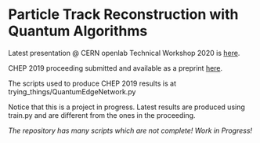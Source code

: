 # Particle Track Reconstruction with Quantum Algorithms

Latest presentation @ CERN openlab Technical Workshop 2020 is [here](https://indico.cern.ch/event/853334/contributions/3688457/).

CHEP 2019 proceeding submitted and available as a preprint [here](https://arxiv.org/abs/2003.08126).

The scripts used to produce CHEP 2019 results is at trying_things/QuantumEdgeNetwork.py

Notice that this is a project in progress. Latest results are produced using train.py and are different from the ones in the proceeding.

*The repository has many scripts which are not complete! Work in Progress!*
